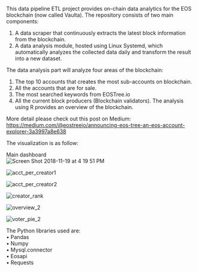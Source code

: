 This data pipeline ETL project provides on-chain data analytics for the EOS blockchain (now called Vaulta). The repository consists of two main components:
1.	A data scraper that continuously extracts the latest block information from the blockchain.
2.	A data analysis module, hosted using Linux Systemd, which automatically analyzes the collected data daily and transform the result into a new dataset.

The data analysis part will analyze four areas of the blockchain:
1.	The top 10 accounts that creates the most sub-accounts on blockchain.
2.	All the accounts that are for sale.
3.	The most searched keywords from EOSTree.io
4.	All the current block producers (Blockchain validators).
The analysis using R provides an overview of the blockchain.

More detail please check out this post on Medium: https://medium.com/@eostreeio/announcing-eos-tree-an-eos-account-explorer-3a3997a8e638

The visualization is as follow: 

Main dashboard \
![Screen Shot 2018-11-19 at 4 19 51 PM](https://github.com/user-attachments/assets/49941449-a508-444d-a247-e7bcb685eab7)



![acct_per_creator1](https://github.com/user-attachments/assets/3226be5f-384b-4558-a1ff-7af89dcc549f)

![acct_per_creator2](https://github.com/user-attachments/assets/c56a924b-2232-40bb-a6ff-2797799a3b6e)

![creator_rank](https://github.com/user-attachments/assets/d3a277b8-d377-406b-816e-7e805622f2b5)

![overview_2](https://github.com/user-attachments/assets/c7440849-0b6d-4c11-96e4-cf64d9e9c3dc)

![voter_pie_2](https://github.com/user-attachments/assets/5978c947-a1d1-48a3-9255-2fdd076e98ab)

The Python libraries used are:\
•	Pandas\
•	Numpy\
•	Mysql.connector\
•	Eosapi\
•	Requests

